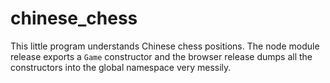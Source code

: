 # chinese_chess

This little program understands Chinese chess positions.  The node module release exports a `Game` constructor and the browser release dumps all the constructors into the global namespace very messily.
